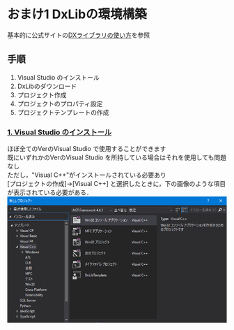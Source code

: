 # おまけ1 DxLibの環境構築
基本的に公式サイトの[DXライブラリの使い方](http://dxlib.o.oo7.jp/dxuse.html)を参照  

## 手順
1. Visual Studio のインストール
1. DxLibのダウンロード
1. プロジェクト作成
1. プロジェクトのプロパティ設定
1. プロジェクトテンプレートの作成

### [1. Visual Studio のインストール](http://dxlib.o.oo7.jp/use/dxuse_vscom2017.html#R1)
ほぼ全てのVerのVisual Studio で使用することができます  
既にいずれかのVerのVisual Studio を所持している場合はそれを使用しても問題なし  
ただし，"Visual C++"がインストールされている必要あり  
\[プロジェクトの作成\]→\[Visual C++\] と選択したときに，下の画像のような項目が表示されている必要がある．  
![image01](./image01.png)
